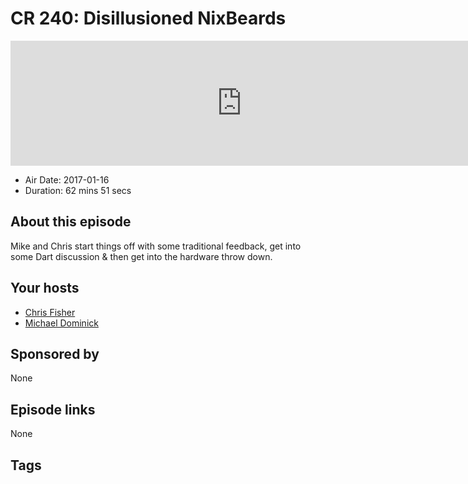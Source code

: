 # CR 240: Disillusioned NixBeards

<iframe src="https://player.fireside.fm/v2/MLf2ZzhC+rQQCnE91?theme=dark" width="740" height="200" frameborder="0" scrolling="no"></iframe>

* Air Date: 2017-01-16
* Duration: 62 mins 51 secs

## About this episode

Mike and Chris start things off with some traditional feedback, get into some Dart discussion & then get into the hardware throw down.

## Your hosts
* [Chris Fisher](https://coder.show/hosts/chrislas)
* [Michael Dominick](https://coder.show/hosts/michael)

## Sponsored by

None



## Episode links

None



## Tags

